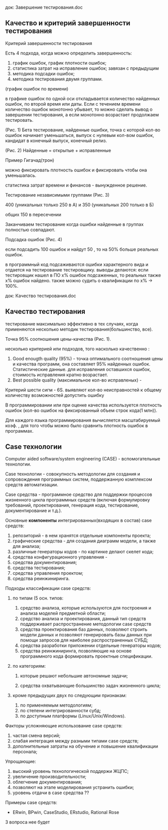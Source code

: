 док: Завершение тестирования.doc

## Качество и критерий завершенности тестирования

Критерий завершенности тестирования

Есть 4 подхода, когда можно определить завершенность:

1. график ошибок, график плотности ошибок;
2. статистика затрат на исправление ошибок; завязан с предыдущим
3. методика подсадки ошибок;
4. методика тестирования двумя группами.

(график ошибок по времени)

в графике ошибок по одной оси откладывается количество найденных ошибок, по второй время или даты. Если с течением времени количество ошибок монотонно убывает, то можно сделать вывод о завершении тестирования, а если монотонно возрастает продолжаем тестировать.

(Рис. 1) Бета тестирование, найденные ошибки, точка с которой кол-во ошибок начинает уменьшаться, выпуск с нулевым кол-вом ошибок, кандидат в конечный выпуск, конечный релиз.

(Рис. 2) Найденные = открытые + исправленные

Пример Гигачад(трон)

можно фиксировать плотность ошибок и фиксировать чтобы она уменьшалась. 

статистика затрат времени и финансов - вынужденное решение.



Тестирование независимыми группами (Рис. 3)

400 (уникальных только 250 в А) и 350 (уникальных 200 только в Б)

общих 150 в пересечении

Заканчиваем тестирование когда ошибки найденные в группах полностью совпадают.



Подсадка ошибок (Рис. 4)

если подсадить 100 ошибок и найдут 50 , то на 50% больше реальных ошибок.

в программный код подсаживаются ошибки характерного вида и отдается на тестирование тестировщику. выводы делаются: если тестировщик нашел в ПО х% ошибок подсаженных, то реальных также х% ошибок найдено. также можно судить о квалификации по х% -> 100%.



док: Качество тестирования.doc

## Качество тестирования

тестирование максимально эффективно в тех случаях, когда применяются несколько методик тестирования(большинство, все).

Точка 95% соотношения цены-качества (Рис. 1).

несколько критерией или подходов, того насколько качественно :

1. Good enougth quality (95%) - точка оптимального соотношения цены и качества программ, она составляет 95% найденных ошибок. Статистические данные. для исправления оставшихся ошибок, стоимость исправления кратно возрастает.
2. Best possible quality (максимальное кол-во исправленых) - 



Критерий шести сигм - 6S. выявляют кол-во неисправностей к общему количеству возможностей допустить ошибку

В программировании или при оценке качества используется плотность ошибок (кол-во ошибок на фиксированный объем строк кода(1 млн)).

Для каждого языка программирования вычисляется масштабируемый коэф.  , для того чтобы можно было сравнить плотность ошибок в программах. 



## Case технологии

Computer aided software/system engineering (CASE) - вспомогательные технологии.

Case технологии - совокупность методологии для создания и сопровождения программных систем, поддержанную комплексом средств автоматизации.

Case средства - программное средство для поддержки процессов жизненного цикла программных средств (включая формулировку требований, проектирования, генерация кода, тестирование, документирование и т.д.).



Основные **компоненты** интегрированных(входящих в состав) case средств:

1. репозиторий - в нем хранятся отдельные компоненты проекта;
2. графические средства - для создания диаграмм модели, а также для анализа;
3. различные генераторы кодов - по картинке делают скелет кода;
4. средства конфигурационного управления - 
5. средства документирования;
6. средства тестирования;
7. средства управления проектом;
8. средства реинжиниринга.



Подходы классификации case средств:

1. по типам (5 осн. типов: 
   1. средство анализа, которые используются для построения и анализа моделей предметной области; 
   2. средство анализа и проектирования, данный тип средств поддерживает распространение методологии case средств
   3. средства проектирования баз данных, позволяют строить модели данных и позволяют генерировать базы данных при помощи запросов для наиболее распространенных СУБД;
   4. средства разработки приложении отдельные генераторы кодов;
   5. средства реинжиниринга, позволяющие на основе программного кода формировать проектные спецификации.

2. по категориям:

   1. которые решают небольшие автономные задачи;

   1. средства охватывающие большинство задач жизненного цикла;

3. кроме предыдущих двух по следующим признакам:

   1. по применяемым методологиям;
   2. по степени интегрированности субд;
   3. по доступным платформы (Linux/Unix/Windows).



Факторы усложняющие использование case средств:

1. частая смена версий;
2. слабая интеграция между разными типами case средств;
3. дополнительные затраты на обучение и повышение квалификации персонала;

Упрощающие: 

1. высокий уровень технологической поддержи ЖЦПС;
2. увеличение производительности;
3. облегчение документирования;
4. позволяют на этапе моделирования устранить ошибки;
5. уровень отдачи в case средства ??

Примеры case средств:

- ERwin, BPwin, CaseStudio, ERstudio, Rational Rose



3 вопроса нее будет